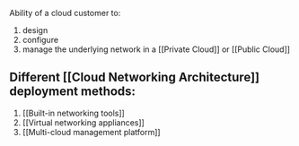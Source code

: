 Ability of a cloud customer to:
1. design
2. configure
3. manage
the underlying network in a [[Private Cloud]] or [[Public Cloud]]

## Different [[Cloud Networking Architecture]] deployment methods:
1. [[Built-in networking tools]]
2. [[Virtual networking appliances]]
3. [[Multi-cloud management platform]]